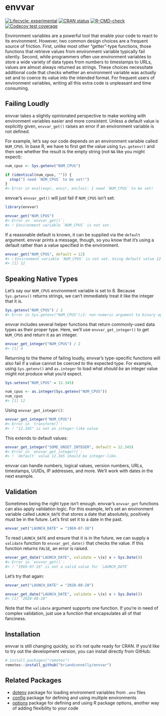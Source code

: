 
<!-- README.md is generated from README.Rmd. Please edit that file -->

# envvar

<!-- badges: start -->

[![Lifecycle:
experimental](https://img.shields.io/badge/lifecycle-experimental-orange.svg)](https://lifecycle.r-lib.org/articles/stages.html#experimental)
[![CRAN
status](https://www.r-pkg.org/badges/version/envvar)](https://CRAN.R-project.org/package=envvar)
[![R-CMD-check](https://github.com/briandconnelly/envvar/actions/workflows/R-CMD-check.yaml/badge.svg)](https://github.com/briandconnelly/envvar/actions/workflows/R-CMD-check.yaml)
[![Codecov test
coverage](https://codecov.io/gh/briandconnelly/envvar/branch/main/graph/badge.svg)](https://app.codecov.io/gh/briandconnelly/envvar?branch=main)
<!-- badges: end -->

Environment variables are a powerful tool that enable your code to react
to its environment. However, two common design choices are a frequent
source of friction. First, unlike most other “getter”-type functions,
those functions that retrieve values from environment variable typically
fail silently. Second, while programmers often use environment variables
to store a wide variety of data types from numbers to timestamps to
URLs, values are almost always returned as strings. These choices
necessitate additional code that checks whether an environment variable
was actually set and to coerce its value into the intended format. For
frequent users of environment variables, writing all this extra code is
unpleasant and time consuming.

## Failing Loudly

envvar takes a slightly opinionated perspective to make working with
environment variables easier and more consistent. Unless a default value
is explicitly given, `envvar_get()` raises an error if an environment
variable is not defined.

For example, let’s say our code depends on an environment variable
called `NUM_CPUS`. In base R, we have to first get the value using
`Sys.getenv()` and then see whether the result is the empty string (not
`NA` like you might expect):

``` r
num_cpus <- Sys.getenv("NUM_CPUS")

if (identical(num_cpus, "")) {
  stop("I need `NUM_CPUS` to be set!")
}
#> Error in eval(expr, envir, enclos): I need `NUM_CPUS` to be set!
```

envvar’s `envvar_get()` will just fail if `NUM_CPUS` isn’t set:

``` r
library(envvar)

envvar_get("NUM_CPUS")
#> Error in `envvar_get()`:
#> ! Environment variable `NUM_CPUS` is not set.
```

If a reasonable default is known, it can be supplied via the `default`
argument. envvar prints a message, though, so you know that it’s using a
default rather than a value specified in the environment.

``` r
envvar_get("NUM_CPUS", default = 12)
#> ℹ Environment variable `NUM_CPUS` is not set. Using default value 12.
#> [1] 12
```

## Speaking Native Types

Let’s say our `NUM_CPUS` environment variable is set to 8. Because
`Sys.getenv()` returns strings, we can’t immediately treat it like the
integer that it is.

``` r
Sys.getenv("NUM_CPUS") / 2
#> Error in Sys.getenv("NUM_CPUS")/2: non-numeric argument to binary operator
```

envvar includes several helper functions that return commonly-used data
types as their proper type. Here, we’ll use `envvar_get_integer()` to
get `NUM_CPUS` and return it as an integer.

``` r
envvar_get_integer("NUM_CPUS") / 2
#> [1] 4
```

Returning to the theme of failing loudly, envvar’s type-specific
functions will also fail if a value cannot be coerced to the expected
type. For example, using `Sys.getenv()` and `as.integer` to load what
*should be* an integer value might not produce what you’d expect.

``` r
Sys.setenv("NUM_CPUS" = 12.345)

num_cpus <- as.integer(Sys.getenv("NUM_CPUS"))
num_cpus
#> [1] 12
```

Using `envvar_get_integer()`:

``` r
envvar_get_integer("NUM_CPUS")
#> Error in `transform()`:
#> ! "12.345" is not an integer-like value
```

This extends to default values:

``` r
envvar_get_integer("SOME_UNSET_INTEGER", default = 12.345)
#> Error in `envvar_get_integer()`:
#> ! `default` value 12.345 should be integer-like.
```

envvar can handle numbers, logical values, version numbers, URLs,
timestamps, UUIDs, IP addresses, and more. We’ll work with dates in the
next example.

## Validation

Sometimes being the right type isn’t enough. envvar’s `envvar_get`
functions can also apply validation logic. For this example, let’s set
an environment variable called `LAUNCH_DATE` that stores a date that
absolutely, positively must be in the future. Let’s first set it to a
date in the past.

``` r
envvar_set("LAUNCH_DATE" = "1969-07-16")
```

To read `LAUNCH_DATE` and ensure that it is in the future, we can supply
a `validate` function to `envvar_get_date()` that checks the value. If
this function returns `FALSE`, an error is raised.

``` r
envvar_get_date("LAUNCH_DATE", validate = \(x) x > Sys.Date())
#> Error in `envvar_get()`:
#> ! "1969-07-16" is not a valid value for `LAUNCH_DATE`
```

Let’s try that again:

``` r
envvar_set("LAUNCH_DATE" = "2028-08-28")

envvar_get_date("LAUNCH_DATE", validate = \(x) x > Sys.Date())
#> [1] "2028-08-28"
```

Note that the `validate` argument supports one function. If you’re in
need of complex validation, just use a function that encapsulates all of
that fanciness.

## Installation

envvar is still changing quickly, so it’s not quite ready for CRAN. If
you’d like to try out the development version, you can install directly
from GitHub:

``` r
# install.packages("remotes")
remotes::install_github("briandconnelly/envvar")
```

## Related Packages

- [dotenv](https://github.com/gaborcsardi/dotenv) package for loading
  environment variables from `.env` files
- [config](https://rstudio.github.io/config/) package for defining and
  using multiple environments
- [options](https://dgkf.github.io/options/) package for defining and
  using R package options, another way of adding flexibility to your
  code
